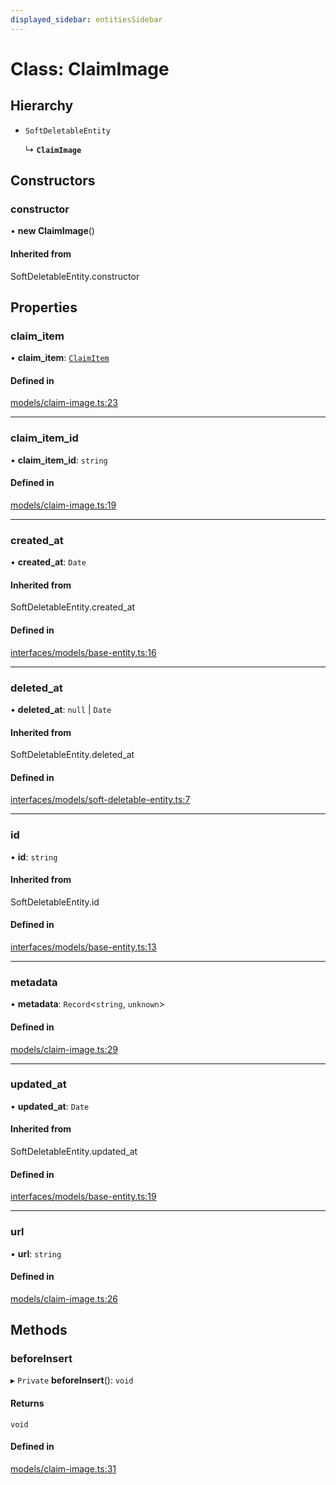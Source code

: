 ```yaml
---
displayed_sidebar: entitiesSidebar
---
```


# Class: ClaimImage

## Hierarchy

- `SoftDeletableEntity`

  ↳ **`ClaimImage`**

## Constructors

### constructor

• **new ClaimImage**()

#### Inherited from

SoftDeletableEntity.constructor

## Properties

### claim\_item

• **claim\_item**: [`ClaimItem`](ClaimItem.md)

#### Defined in

[models/claim-image.ts:23](https://github.com/medusajs/medusa/blob/884322447/packages/medusa/src/models/claim-image.ts#L23)

___

### claim\_item\_id

• **claim\_item\_id**: `string`

#### Defined in

[models/claim-image.ts:19](https://github.com/medusajs/medusa/blob/884322447/packages/medusa/src/models/claim-image.ts#L19)

___

### created\_at

• **created\_at**: `Date`

#### Inherited from

SoftDeletableEntity.created\_at

#### Defined in

[interfaces/models/base-entity.ts:16](https://github.com/medusajs/medusa/blob/884322447/packages/medusa/src/interfaces/models/base-entity.ts#L16)

___

### deleted\_at

• **deleted\_at**: ``null`` \| `Date`

#### Inherited from

SoftDeletableEntity.deleted\_at

#### Defined in

[interfaces/models/soft-deletable-entity.ts:7](https://github.com/medusajs/medusa/blob/884322447/packages/medusa/src/interfaces/models/soft-deletable-entity.ts#L7)

___

### id

• **id**: `string`

#### Inherited from

SoftDeletableEntity.id

#### Defined in

[interfaces/models/base-entity.ts:13](https://github.com/medusajs/medusa/blob/884322447/packages/medusa/src/interfaces/models/base-entity.ts#L13)

___

### metadata

• **metadata**: `Record`<`string`, `unknown`\>

#### Defined in

[models/claim-image.ts:29](https://github.com/medusajs/medusa/blob/884322447/packages/medusa/src/models/claim-image.ts#L29)

___

### updated\_at

• **updated\_at**: `Date`

#### Inherited from

SoftDeletableEntity.updated\_at

#### Defined in

[interfaces/models/base-entity.ts:19](https://github.com/medusajs/medusa/blob/884322447/packages/medusa/src/interfaces/models/base-entity.ts#L19)

___

### url

• **url**: `string`

#### Defined in

[models/claim-image.ts:26](https://github.com/medusajs/medusa/blob/884322447/packages/medusa/src/models/claim-image.ts#L26)

## Methods

### beforeInsert

▸ `Private` **beforeInsert**(): `void`

#### Returns

`void`

#### Defined in

[models/claim-image.ts:31](https://github.com/medusajs/medusa/blob/884322447/packages/medusa/src/models/claim-image.ts#L31)
